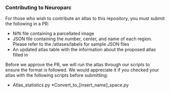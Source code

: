### Contributing to Neuroparc
For those who wish to contribute an atlas to this repository, you must submit the following in a PR:
* Nifti file containing a parcellated image
* JSON file containing the number, center, and name of each region. Please refer to the /atlases/labels for sample JSON files
* An updated atlas table with the information about the proposed atlas filled in

Before we approve the PR, we will run the atlas through our scripts to ensure the format is followed. We would appreciate it if you checked your atlas with the following scripts before submitting:
* Atlas_statistics.py
*Convert_to_[insert_name]_space.py
